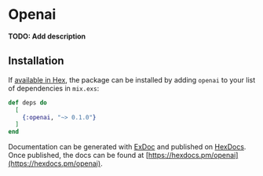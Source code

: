 # Openai

**TODO: Add description**

## Installation

If [available in Hex](https://hex.pm/docs/publish), the package can be installed
by adding `openai` to your list of dependencies in `mix.exs`:

```elixir
def deps do
  [
    {:openai, "~> 0.1.0"}
  ]
end
```

Documentation can be generated with [ExDoc](https://github.com/elixir-lang/ex_doc)
and published on [HexDocs](https://hexdocs.pm). Once published, the docs can
be found at [https://hexdocs.pm/openai](https://hexdocs.pm/openai).

